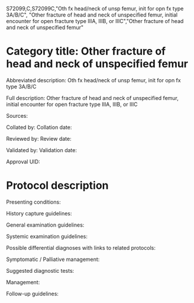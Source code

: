 S72099,C,S72099C,"Oth fx head/neck of unsp femur, init for opn fx type 3A/B/C", "Other fracture of head and neck of unspecified femur, initial encounter for open fracture type IIIA, IIIB, or IIIC","Other fracture of head and neck of unspecified femur"
# Category title: Other fracture of head and neck of unspecified femur

Abbreviated description: Oth fx head/neck of unsp femur, init for opn fx type 3A/B/C

Full description: Other fracture of head and neck of unspecified femur, initial encounter for open fracture type IIIA, IIIB, or IIIC

Sources:

Collated by:
Collation date:

Reviewed by:
Review date:

Validated by:
Validation date:

Approval UID:

# Protocol description

Presenting conditions:

History capture guidelines:

General examination guidelines:

Systemic examination guidelines:

Possible differential diagnoses with links to related protocols:

Symptomatic / Palliative management:

Suggested diagnostic tests:

Management:

Follow-up guidelines:

